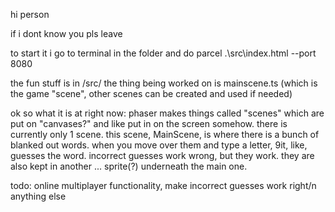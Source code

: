 hi person

if i dont know you pls leave

to start it i go to terminal in the folder and do parcel .\src\index.html --port 8080

the fun stuff is in /src/
the thing being worked on is mainscene.ts (which is the game "scene", other scenes can be created and used if needed)


ok so what it is at right now:
phaser makes things called "scenes" which are put on "canvases?" and like put in on the screen somehow. there is currently only 1 scene. this scene, MainScene, is where there is a bunch of blanked out words. when you move over them and type a letter, 9it, like, guesses the word. incorrect guesses work wrong, but they work. they are also kept in another ... sprite(?) underneath the main one.

todo:
online multiplayer functionality, 
make incorrect guesses work right/n
anything else

